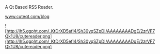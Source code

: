 A Qt Based RSS Reader.

www.cuteqt.com/blog

![http://lh5.ggpht.com/_KtDrXD5efl4/Sh30yqSZpDI/AAAAAAAADgE/2zrVF7Qk1U8/cutereader.png](http://lh5.ggpht.com/_KtDrXD5efl4/Sh30yqSZpDI/AAAAAAAADgE/2zrVF7Qk1U8/cutereader.png)